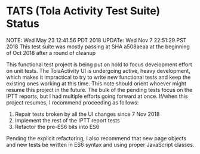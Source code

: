 # TATS (Tola Activity Test Suite) Status
NOTE:   Wed May 23 12:41:56 PDT 2018
UPDATe: Wed Nov  7 22:51:29 PST 2018
  This test suite was mostly passing at SHA a508aeaa at the
  beginning of Oct 2018 after a round of cleanup

This functional test project is being put on hold to focus development
effort on unit tests. The TolaActivity UI is undergoing active, heavy 
development, which makes it impractical to try to write new functional tests 
and keep the existing ones working at this time. This note should orient
whoever might resume this project in the future. The bulk of the pending
tests focus on the IPTT reports, but I had multiple efforts going
forward at once. If/when this project resumes, I recommend proceeding
as follows:

1. Repair tests broken by all the UI changes since 7 Nov 2018
1. Implement the rest of the IPTT report tests
1. Refactor the pre-ES6 bits into ES6

Pending the explicit refactoring, I also recommend that new page objects 
and new tests be written in ES6 syntax and using proper JavaScript classes.
